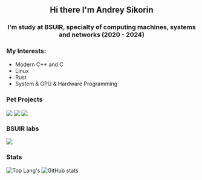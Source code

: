 <div align="center">
    <h2> Hi there I'm Andrey Sikorin </h2>
    <h3> I'm study at BSUIR, specialty of computing machines, systems and networks (2020 - 2024) </h3>
</div>

### My Interests:
- Modern C++ and C
- Linux
- Rust
- System & GPU & Hardware Programming

### Pet Projects

[<img align="center" src="https://github-readme-stats.vercel.app/api/pin/?username=amateomi&repo=karashi&theme=onedark&hide_border=true"/>](https://github.com/amateomi/karashi)
[<img align="center" src="https://github-readme-stats.vercel.app/api/pin/?username=amateomi&repo=arduino-piano&theme=onedark&hide_border=true"/>](https://github.com/amateomi/arduino-piano)
[<img align="center" src="https://github-readme-stats.vercel.app/api/pin/?username=amateomi&repo=kite&theme=onedark&hide_border=true"/>](https://github.com/amateomi/kite)

### BSUIR labs

[<img align="center" src="https://github-readme-stats.vercel.app/api/pin/?username=amateomi&repo=BSUIR-labs&theme=onedark&hide_border=true"/>](https://github.com/amateomi/BSUIR-labs)

### Stats

![Top Lang's](https://github-readme-stats.vercel.app/api/top-langs/?username=amateomi&layout=compact&theme=onedark&langs_count=8&hide_border=true)
![GitHub stats](https://github-readme-stats.vercel.app/api?username=amateomi&theme=onedark&include_all_commits=true&count_private=true&show_icons=true&hide_rank=true&hide_border=true&custom_title=Amateomi%20Stats)

